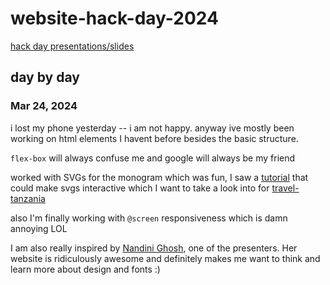 # website-hack-day-2024

[hack day presentations/slides](bit.ly/3TwiASm )

## day by day

### Mar 24, 2024

i lost my phone yesterday -- i am not happy. anyway ive mostly been working on html elements I havent before besides the basic structure. 

```flex-box``` will always confuse me and google will always be my friend

worked with SVGs for the monogram which was fun, I saw a [tutorial](https://developer.mozilla.org/en-US/docs/Web/SVG/Tutorial/SVG_and_CSS) that could make svgs interactive which I want to take a look into for [travel-tanzania](https://github.com/n-buckley/travel-tanzania)

also I'm finally working with ```@screen``` responsiveness which is damn annoying LOL 

I am also really inspired by [Nandini Ghosh](https://nandinighosh.wixsite.com/nandinighosh/about), one of the presenters. Her website is ridiculously awesome and definitely makes me want to think and learn more about design and fonts :) 